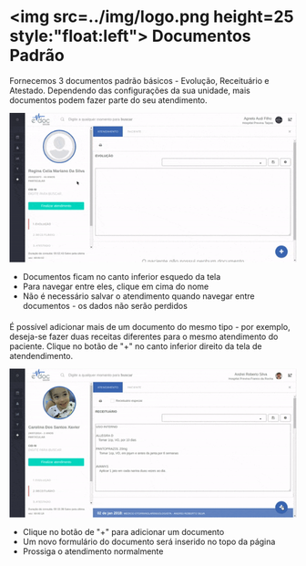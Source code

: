# <img src=../img/logo.png height=25 style:"float:left"> Documentos Padrão

Fornecemos 3 documentos padrão básicos - Evolução, Receituário e Atestado.
Dependendo das configurações da sua unidade, mais documentos podem fazer parte do seu atendimento.

<div class="left-float-framme framme70">
	<img src="../img/atendimento/documentos.gif">
</div>

<div class="right-float-framme framme28">
	<ul>
		<li>Documentos ficam no canto inferior esquedo da tela</li>
		<li>Para navegar entre eles, clique em cima do nome</li>
		<li>Não é necessário salvar o atendimento quando navegar entre documentos - os dados não serão perdidos</li>
	</ul>
</div> 

<div style="clear: left; margin-bottom: 20px"></div>


É possível adicionar mais de um documento do mesmo tipo - por exemplo, deseja-se fazer duas receitas diferentes para o mesmo atendimento do paciente. 
Clique no botão de "+" no canto inferior direito da tela de atendendimento.


<div class="left-float-framme framme70">
	<img src="../img/atendimento/adicionar_documento.gif">
</div>

<div class="right-float-framme framme28">
	<ul>
		<li>Clique no botão de "+" para adicionar um documento</li>
		<li>Um novo formulário do documento será inserido no topo da página</li>
		<li>Prossiga o atendimento normalmente</li>
	</ul>
</div> 

<div style="clear: left;"></div>